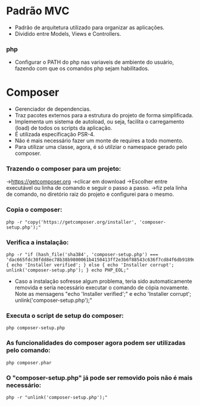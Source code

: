 # Padrão MVC
- Padrão de arquitetura utilizado para organizar as aplicações.
- Dividido entre Models, Views e Controllers.

### php
- Configurar o PATH do php nas variaveis de ambiente do usuário, fazendo com que os comandos php sejam habilitados.

# Composer
- Gerenciador de dependencias.
- Traz pacotes externos para a estrutura do projeto de forma simplificada.
- Implementa um sistema de autoload, ou seja, facilita o carregamento (load) de todos os scripts da aplicação.
- É utilizada especificação PSR-4.
- Não é mais necessário fazer um monte de requires a todo momento.
- Para utilizar uma classe, agora, é só utilziar o namespace gerado pelo composer.

### Trazendo o composer para um projeto:
->https://getcomposer.org
->clicar em download
->Escolher entre executável ou linha de comando e seguir o passo a passo.
->fiz pela linha de comando, no diretório raiz do projeto e configurei para o mesmo.

### Copia o composer:
```shell
php -r "copy('https://getcomposer.org/installer', 'composer-setup.php');"
```

### Verifica a instalação:
```shell
php -r "if (hash_file('sha384', 'composer-setup.php') === 'dac665fdc30fdd8ec78b38b9800061b4150413ff2e3b6f88543c636f7cd84f6db9189d43a81e5503cda447da73c7e5b6') { echo 'Installer verified'; } else { echo 'Installer corrupt'; unlink('composer-setup.php'); } echo PHP_EOL;"
```

- Caso a instalação sofresse algum problema, teria sido automaticamente removida e seria necessário executar o comando de cópia novamente. Note as mensagens "echo 'Installer verified';" e echo 'Installer corrupt'; unlink('composer-setup.php');"

### Executa o script de setup do composer:
```shell
php composer-setup.php
```

### As funcionalidades do composer agora podem ser utilizadas pelo comando:
```shell
php composer.phar
```

### O "composer-setup.php" já pode ser removido pois não é mais necessário:
```shell
php -r "unlink('composer-setup.php');"
```